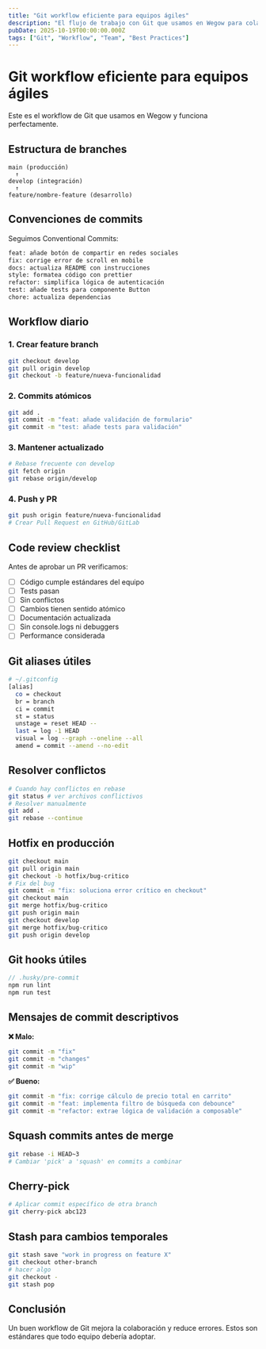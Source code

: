 ```yaml
---
title: "Git workflow eficiente para equipos ágiles"
description: "El flujo de trabajo con Git que usamos en Wegow para colaborar eficientemente en equipo siguiendo metodologías ágiles."
pubDate: 2025-10-19T00:00:00.000Z
tags: ["Git", "Workflow", "Team", "Best Practices"]
---
```


# Git workflow eficiente para equipos ágiles

Este es el workflow de Git que usamos en Wegow y funciona perfectamente.

## Estructura de branches

```
main (producción)
  ↑
develop (integración)
  ↑
feature/nombre-feature (desarrollo)
```

## Convenciones de commits

Seguimos Conventional Commits:

```bash
feat: añade botón de compartir en redes sociales
fix: corrige error de scroll en mobile
docs: actualiza README con instrucciones
style: formatea código con prettier
refactor: simplifica lógica de autenticación
test: añade tests para componente Button
chore: actualiza dependencias
```

## Workflow diario

### 1. Crear feature branch

```bash
git checkout develop
git pull origin develop
git checkout -b feature/nueva-funcionalidad
```

### 2. Commits atómicos

```bash
git add .
git commit -m "feat: añade validación de formulario"
git commit -m "test: añade tests para validación"
```

### 3. Mantener actualizado

```bash
# Rebase frecuente con develop
git fetch origin
git rebase origin/develop
```

### 4. Push y PR

```bash
git push origin feature/nueva-funcionalidad
# Crear Pull Request en GitHub/GitLab
```

## Code review checklist

Antes de aprobar un PR verificamos:

- [ ] Código cumple estándares del equipo
- [ ] Tests pasan
- [ ] Sin conflictos
- [ ] Cambios tienen sentido atómico
- [ ] Documentación actualizada
- [ ] Sin console.logs ni debuggers
- [ ] Performance considerada

## Git aliases útiles

```bash
# ~/.gitconfig
[alias]
  co = checkout
  br = branch
  ci = commit
  st = status
  unstage = reset HEAD --
  last = log -1 HEAD
  visual = log --graph --oneline --all
  amend = commit --amend --no-edit
```

## Resolver conflictos

```bash
# Cuando hay conflictos en rebase
git status # ver archivos conflictivos
# Resolver manualmente
git add .
git rebase --continue
```

## Hotfix en producción

```bash
git checkout main
git pull origin main
git checkout -b hotfix/bug-critico
# Fix del bug
git commit -m "fix: soluciona error crítico en checkout"
git checkout main
git merge hotfix/bug-critico
git push origin main
git checkout develop
git merge hotfix/bug-critico
git push origin develop
```

## Git hooks útiles

```javascript
// .husky/pre-commit
npm run lint
npm run test
```

## Mensajes de commit descriptivos

**❌ Malo:**
```bash
git commit -m "fix"
git commit -m "changes"
git commit -m "wip"
```

**✅ Bueno:**
```bash
git commit -m "fix: corrige cálculo de precio total en carrito"
git commit -m "feat: implementa filtro de búsqueda con debounce"
git commit -m "refactor: extrae lógica de validación a composable"
```

## Squash commits antes de merge

```bash
git rebase -i HEAD~3
# Cambiar 'pick' a 'squash' en commits a combinar
```

## Cherry-pick

```bash
# Aplicar commit específico de otra branch
git cherry-pick abc123
```

## Stash para cambios temporales

```bash
git stash save "work in progress on feature X"
git checkout other-branch
# hacer algo
git checkout -
git stash pop
```

## Conclusión

Un buen workflow de Git mejora la colaboración y reduce errores. Estos son estándares que todo equipo debería adoptar.

